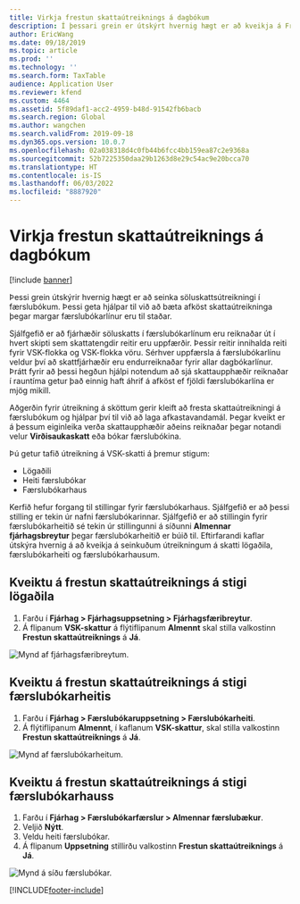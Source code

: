 ```yaml
---
title: Virkja frestun skattaútreiknings á dagbókum
description: Í þessari grein er útskýrt hvernig hægt er að kveikja á Frestaður skattaútreikningur til að hjálpa til við að bæta framkvæmd skattaútreikninga þegar fjöldi færslubókarlína er mjög mikill.
author: EricWang
ms.date: 09/18/2019
ms.topic: article
ms.prod: ''
ms.technology: ''
ms.search.form: TaxTable
audience: Application User
ms.reviewer: kfend
ms.custom: 4464
ms.assetid: 5f89daf1-acc2-4959-b48d-91542fb6bacb
ms.search.region: Global
ms.author: wangchen
ms.search.validFrom: 2019-09-18
ms.dyn365.ops.version: 10.0.7
ms.openlocfilehash: 02a038318d4c0fb44b6fcc4bb159ea87c2e9368a
ms.sourcegitcommit: 52b7225350daa29b1263d8e29c54ac9e20bcca70
ms.translationtype: HT
ms.contentlocale: is-IS
ms.lasthandoff: 06/03/2022
ms.locfileid: "8887920"
---
```

# <a name="enable-delayed-tax-calculation-on-journals"></a>Virkja frestun skattaútreiknings á dagbókum
[!include [banner](../includes/banner.md)]


Þessi grein útskýrir hvernig hægt er að seinka söluskattsútreikningi í færslubókum. Þessi geta hjálpar til við að bæta afköst skattaútreikninga þegar margar færslubókarlínur eru til staðar.

Sjálfgefið er að fjárhæðir söluskatts í færslubókarlínum eru reiknaðar út í hvert skipti sem skattatengdir reitir eru uppfærðir. Þessir reitir innihalda reiti fyrir VSK-flokka og VSK-flokka vöru. Sérhver uppfærsla á færslubókarlínu veldur því að skattfjárhæðir eru endurreiknaðar fyrir allar dagbókarlínur. Þrátt fyrir að þessi hegðun hjálpi notendum að sjá skattaupphæðir reiknaðar í rauntíma getur það einnig haft áhrif á afköst ef fjöldi færslubókarlína er mjög mikill.

Aðgerðin fyrir útreikning á sköttum gerir kleift að fresta skattaútreikningi á færslubókum og hjálpar því til við að laga afkastavandamál. Þegar kveikt er á þessum eiginleika verða skattaupphæðir aðeins reiknaðar þegar notandi velur **Virðisaukaskatt** eða bókar færslubókina.

Þú getur tafið útreikning á VSK-skatti á þremur stigum:

- Lögaðili
- Heiti færslubókar
- Færslubókarhaus

Kerfið hefur forgang til stillingar fyrir færslubókarhaus. Sjálfgefið er að þessi stilling er tekin úr nafni færslubókarinnar. Sjálfgefið er að stillingin fyrir færslubókarheitið sé tekin úr stillingunni á síðunni **Almennar fjárhagsbreytur** þegar færslubókarheitið er búið til. Eftirfarandi kaflar útskýra hvernig á að kveikja á seinkuðum útreikningum á skatti lögaðila, færslubókarheiti og færslubókarhausum.

## <a name="turn-on-delayed-tax-calculation-at-the-legal-entity-level"></a>Kveiktu á frestun skattaútreiknings á stigi lögaðila

1. Farðu í **Fjárhag \> Fjárhagsuppsetning \> Fjárhagsfæribreytur**.
2. Á flipanum **VSK-skattur** á flýtiflipanum **Almennt** skal stilla valkostinn **Frestun skattaútreiknings** á **Já**.

![Mynd af fjárhagsfæribreytum.](media/delayed-tax-calculation-gl.png)

## <a name="turn-on-delayed-tax-calculation-at-the-journal-name-level"></a>Kveiktu á frestun skattaútreiknings á stigi færslubókarheitis

1. Farðu í **Fjárhag \> Færslubókaruppsetning \> Færslubókarheiti**.
2. Á flýtiflipanum **Almennt**, í kaflanum **VSK-skattur**, skal stilla valkostinn **Frestun skattaútreiknings** á **Já**.

![Mynd af færslubókarheitum.](media/delayed-tax-calculation-journal-name.png)

## <a name="turn-on-delayed-tax-calculation-at-the-journal-header-level"></a>Kveiktu á frestun skattaútreiknings á stigi færslubókarhauss

1. Farðu í **Fjárhag \> Færslubókarfærslur \> Almennar færslubækur**.
2. Veljið **Nýtt**.
3. Veldu heiti færslubókar.
4. Á flipanum **Uppsetning** stillirðu valkostinn **Frestun skattaútreiknings** á **Já**.

![Mynd á síðu færslubókar.](media/delayed-tax-calculation-journal-header.png)


[!INCLUDE[footer-include](../../includes/footer-banner.md)]
